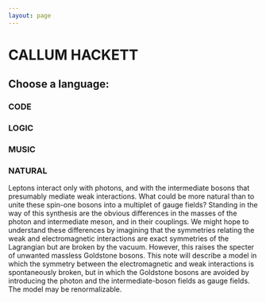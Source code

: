 ```yaml
---
layout: page
---
```

# CALLUM HACKETT

## Choose a language:

### CODE

### LOGIC

### MUSIC

### NATURAL

Leptons interact only with photons, and with the intermediate bosons that presumably mediate weak interactions. What could be more natural than to unite these spin-one bosons into a multiplet of gauge fields? Standing in the way of this synthesis are the obvious differences in the masses of the photon and intermediate meson, and in their couplings.  We might hope to understand these differences by imagining that the symmetries relating the weak and electromagnetic interactions are exact symmetries of the Lagrangian but are broken by the vacuum. However, this raises the specter of unwanted massless Goldstone bosons. This note will describe a model in which the symmetry between the electromagnetic and weak interactions is spontaneously broken, but in which the Goldstone bosons are avoided by introducing the photon and the intermediate-boson fields as gauge fields. The model may be renormalizable.